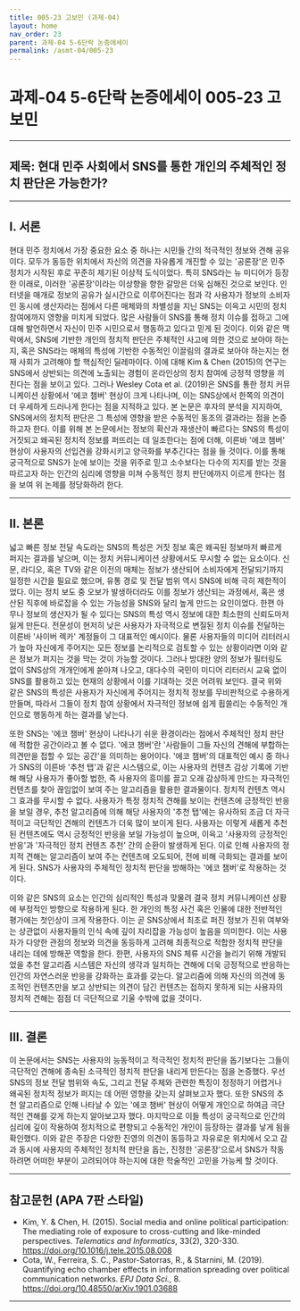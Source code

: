 ```yaml
---
title: 005-23 고보민 (과제-04)
layout: home
nav_order: 23
parent: 과제-04 5-6단락 논증에세이
permalink: /asmt-04/005-23
---
```


# 과제-04 5-6단락 논증에세이 005-23 고보민 

---

## 제목: 현대 민주 사회에서 SNS를 통한 개인의 주체적인 정치 판단은 가능한가?

---

## I. 서론

현대 민주 정치에서 가장 중요한 요소 중 하나는 시민들 간의 적극적인 정보와 견해 공유이다. 모두가 동등한 위치에서 자신의 의견을 자유롭게 개진할 수 있는 '공론장'은 민주 정치가 시작된 후로 꾸준히 제기된 이상적 도식이었다. 특히 SNS라는 뉴 미디어가 등장한 이래로, 이러한 '공론장'이라는 이상향을 향한 갈망은 더욱 심해진 것으로 보인다. 인터넷을 매개로 정보의 공유가 실시간으로 이루어진다는 점과 각 사용자가 정보의 소비자인 동시에 생산자라는 점에서 다른 매체와의 차별성을 지닌 SNS는 이윽고 시민의 정치 참여에까지 영향을 미치게 되었다. 많은 사람들이 SNS를 통해 정치 이슈를 접하고 그에 대해 발언하면서 자신이 민주 시민으로서 행동하고 있다고 믿게 된 것이다. 이와 같은 맥락에서, SNS에 기반한 개인의 정치적 판단은 주체적인 사고에 의한 것으로 보아야 하는지, 혹은 SNS라는 매체의 특성에 기반한 수동적인 이끌림의 결과로 보아야 하는지는 현재 사회가 고려해야 할 핵심적인 딜레마이다. 이에 대해 Kim & Chen (2015)의 연구는 SNS에서 상반되는 의견에 노출되는 경험이 온라인상의 정치 참여에 긍정적 영향을 끼친다는 점을 보이고 있다. 그러나 Wesley Cota et al. (2019)은 SNS를 통한 정치 커뮤니케이션 상황에서 '에코 챔버' 현상이 크게 나타나며, 이는 SNS상에서 한쪽의 의견이 더 우세하게 드러나게 한다는 점을 지적하고 있다. 본 논문은 후자의 분석을 지지하여, SNS에서의 정치적 판단은 그 특성에 영향을 받은 수동적인 동조의 결과라는 점을 논증하고자 한다. 이를 위해 본 논문에서는 정보의 확산과 재생산이 빠르다는 SNS의 특성이 거짓되고 왜곡된 정치적 정보를 퍼뜨리는 데 일조한다는 점에 더해, 이른바 '에코 챔버' 현상이 사용자의 선입견을 강화시키고 양극화를 부추긴다는 점을 들 것이다. 이를 통해 궁극적으로 SNS가 눈에 보이는 것을 위주로 믿고 소수보다는 다수의 지지를 받는 것을 따르고자 하는 인간의 심리에 영향을 미쳐 수동적인 정치 판단에까지 이르게 한다는 점을 보여 위 논제를 정당화하려 한다.

---

## II. 본론

넓고 빠른 정보 전달 속도라는 SNS의 특성은 거짓 정보 혹은 왜곡된 정보마저 빠르게 퍼지는 결과를 낳으며, 이는 정치 커뮤니케이션 상황에서도 무시할 수 없는 요소이다. 신문, 라디오, 혹은 TV와 같은 이전의 매체는 정보가 생산되어 소비자에게 전달되기까지 일정한 시간을 필요로 했으며, 유통 경로 및 전달 범위 역시 SNS에 비해 극히 제한적이었다. 이는 정치 보도 중 오보가 발생하더라도 이를 정보가 생산되는 과정에서, 혹은 생산된 직후에 바로잡을 수 있는 가능성을 SNS와 달리 높게 만드는 요인이었다. 한편 아무나 정보의 생산자가 될 수 있다는 SNS의 특성 역시 정보에 대한 최소한의 신뢰도마저 잃게 만든다. 전문성이 현저히 낮은 사용자가 자극적으로 변질된 정치 이슈를 전달하는 이른바 '사이버 렉카' 계정들이 그 대표적인 예시이다. 물론 사용자들의 미디어 리터러시가 높아 자신에게 주어지는 모든 정보를 논리적으로 검토할 수 있는 상황이라면 이와 같은 정보가 퍼지는 것을 막는 것이 가능할 것이다. 그러나 방대한 양의 정보가 필터링도 없이 SNS상의 개개인에게 쏟아져 나오고, 대다수의 국민이 미디어 리터러시 교육 없이 SNS를 활용하고 있는 현재의 상황에서 이를 기대하는 것은 어려워 보인다. 결국 위와 같은 SNS의 특성은 사용자가 자신에게 주어지는 정치적 정보를 무비판적으로 수용하게 만들며, 따라서 그들이 정치 참여 상황에서 자극적인 정보에 쉽게 휩쓸리는 수동적인 개인으로 행동하게 하는 결과를 낳는다.

또한 SNS는 '에코 챔버' 현상이 나타나기 쉬운 환경이라는 점에서 주체적인 정치 판단에 적합한 공간이라고 볼 수 없다. '에코 챔버'란 '사람들이 그들 자신의 견해에 부합하는 의견만을 접할 수 있는 공간'을 의미하는 용어이다. '에코 챔버'의 대표적인 예시 중 하나가 SNS의 이른바 '추천 탭'과 같은 시스템으로, 이는 사용자의 컨텐츠 감상 기록에 기반해 해당 사용자가 좋아할 법한, 즉 사용자의 흥미를 끌고 오래 감상하게 만드는 자극적인 컨텐츠를 찾아 끊임없이 보여 주는 알고리즘을 활용한 결과물이다. 정치적 컨텐츠 역시 그 효과를 무시할 수 없다. 사용자가 특정 정치적 견해를 보이는 컨텐츠에 긍정적인 반응을 보일 경우, 추천 알고리즘에 의해 해당 사용자의 '추천 탭'에는 유사하되 조금 더 자극적이고 극단적인 견해의 컨텐츠가 더욱 많이 보이게 된다. 사용자는 이렇게 새롭게 추천된 컨텐츠에도 역시 긍정적인 반응을 보일 가능성이 높으며, 이윽고 '사용자의 긍정적인 반응'과 '자극적인 정치 컨텐츠 추천' 간의 순환이 발생하게 된다. 이로 인해 사용자의 정치적 견해는 알고리즘이 보여 주는 컨텐츠에 오도되어, 전에 비해 극화되는 결과를 보이게 된다. SNS가 사용자의 주체적인 정치적 판단을 방해하는 '에코 챔버'로 작용하는 것이다.

이와 같은 SNS의 요소는 인간의 심리적인 특성과 맞물려 결국 정치 커뮤니케이션 상황에 부정적인 방향으로 작용하게 된다. 한 개인의 특정 사건 혹은 인물에 대한 전반적인 평가에는 첫인상이 크게 작용한다. 이는 곧 SNS상에서 최초로 퍼진 정보가 진위 여부와는 상관없이 사용자들의 인식 속에 깊이 자리잡을 가능성이 높음을 의미한다. 이는 사용자가 다양한 관점의 정보와 의견을 동등하게 고려해 최종적으로 적합한 정치적 판단을 내리는 데에 방해꾼 역할을 한다. 한편, 사용자의 SNS 체류 시간을 늘리기 위해 개발되었을 추천 알고리즘 시스템은 자신의 생각과 일치하는 견해에 더욱 긍정적으로 반응하는 인간의 자연스러운 반응을 강화하는 효과를 갖는다. 알고리즘에 의해 자신의 의견에 동조적인 컨텐츠만을 보고 상반되는 의견이 담긴 컨텐츠는 접하지 못하게 되는 사용자의 정치적 견해는 점점 더 극단적으로 기울 수밖에 없을 것이다.


---

## III. 결론 

이 논문에서는 SNS는 사용자의 능동적이고 적극적인 정치적 판단을 돕기보다는 그들이 극단적인 견해에 종속된 소극적인 정치적 판단을 내리게 만든다는 점을 논증했다. 우선 SNS의 정보 전달 범위와 속도, 그리고 전달 주체와 관련한 특징이 정정하기 어렵거나 왜곡된 정치적 정보가 퍼지는 데 어떤 영향을 갖는지 살펴보고자 했다. 또한 SNS의 추천 알고리즘으로 인해 나타날 수 있는 '에코 챔버' 현상이 어떻게 개인으로 하여금 극단적인 견해를 갖게 하는지 알아보고자 했다. 마지막으로 이들 특성이 궁극적으로 인간의 심리에 깊이 작용하여 정치적으로 편향되고 수동적인 개인이 등장하는 결과를 낳게 됨을 확인했다. 이와 같은 주장은 다양한 진영의 의견이 동등하고 자유로운 위치에서 오고 감과 동시에 사용자의 주체적인 정치적 판단을 돕는, 진정한 '공론장'으로서 SNS가 작동하려면 어떠한 부분이 고려되어야 하는지에 대한 학술적인 고민을 가능케 할 것이다.

---

## 참고문헌 (APA 7판 스타일)

- Kim, Y. & Chen, H. (2015). Social media and online political participation: The mediating role of exposure to cross-cutting and like-minded perspectives. *Telematics and Informatics*, 33(2), 320-330. https://doi.org/10.1016/j.tele.2015.08.008
- Cota, W., Ferreira, S. C., Pastor-Satorras, R., & Starnini, M. (2019). Quantifying echo chamber effects in information spreading over political communication networks. *EPJ Data Sci.*, 8. https://doi.org/10.48550/arXiv.1901.03688

---

